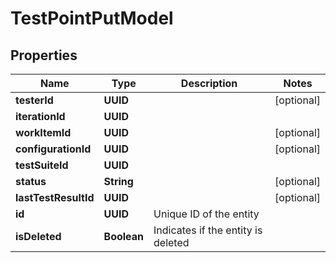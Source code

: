 

# TestPointPutModel


## Properties

| Name | Type | Description | Notes |
|------------ | ------------- | ------------- | -------------|
|**testerId** | **UUID** |  |  [optional] |
|**iterationId** | **UUID** |  |  |
|**workItemId** | **UUID** |  |  [optional] |
|**configurationId** | **UUID** |  |  [optional] |
|**testSuiteId** | **UUID** |  |  |
|**status** | **String** |  |  [optional] |
|**lastTestResultId** | **UUID** |  |  [optional] |
|**id** | **UUID** | Unique ID of the entity |  |
|**isDeleted** | **Boolean** | Indicates if the entity is deleted |  |



